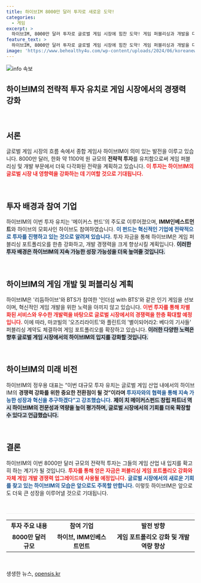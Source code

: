 ```yaml
---
title: 하이브IM 8000만 달러 투자로 새로운 도약!
categories:
  - 게임
excerpt: >
  하이브IM, 8000만 달러 투자로 글로벌 게임 시장에 힘찬 도약! 게임 퍼블리싱과 개발을 다각화하며 혁신적 게임으로 시장 경쟁력을 강화할 계획. 이 놀라운 변화의 배경은 무엇일까요? 클릭하여 자세히 알아보세요!
feature_text: >
  하이브IM, 8000만 달러 투자로 글로벌 게임 시장에 힘찬 도약! 게임 퍼블리싱과 개발을 다각화하며 혁신적 게임으로 시장 경쟁력을 강화할 계획. 이 놀라운 변화의 배경은 무엇일까요? 클릭하여 자세히 알아보세요!
image: 'https://www.behealthy4u.com/wp-content/uploads/2024/06/koreanews.jpg'
---
```


<p><img src="https://www.behealthy4u.com/wp-content/uploads/2024/06/koreanews.jpg" alt="info 속보" /></p>

<h2 data-ke-size="size26">하이브IM의 전략적 투자 유치로 게임 시장에서의 경쟁력 강화</h2>

<p data-ke-size="size16">&nbsp;</p>

<h2 data-ke-size="size26">서론</h2>

<p data-ke-size="size16">글로벌 게임 시장의 흐름 속에서 종합 게임사 하이브IM이 의미 있는 발전을 이루고 있습니다. 8000만 달러, 한화 약 1100억 원 규모의 <b>전략적 투자</b>를 유치함으로써 게임 퍼블리싱 및 개발 부문에서 더욱 다각화된 전략을 계획하고 있습니다. <b><span style="color: #ee2323;">이 투자는 하이브IM의 글로벌 시장 내 영향력을 강화하는 데 기여할 것으로 기대됩니다.</span></b> </p>

<p data-ke-size="size16">&nbsp;</p>

<h2 data-ke-size="size26">투자 배경과 참여 기업</h2>

<p data-ke-size="size16">하이브IM의 이번 투자 유치는 '메이커스 펀드'의 주도로 이루어졌으며, <b>IMM인베스트먼트</b>와 하이브의 모회사인 하이브도 참여하였습니다. <b><span style="color: #1a5490;">이 펀드는 혁신적인 기업에 전략적으로 투자를 진행하고 있는 것으로 알려져 있습니다.</span></b> 투자 자금을 통해 하이브IM은 게임 퍼블리싱 포트폴리오를 한층 강화하고, 개발 경쟁력을 크게 향상시킬 계획입니다. <b><span style="background-color: #21538527;">이러한 투자 배경은 하이브IM의 지속 가능한 성장 가능성을 더욱 높여줄 것입니다.</span></b></p>

<p data-ke-size="size16">&nbsp;</p>

<h2 data-ke-size="size26">하이브IM의 게임 개발 및 퍼블리싱 계획</h2>

<p data-ke-size="size16">하이브IM은 '리듬하이브'와 BTS가 참여한 '인더섬 with BTS'와 같은 인기 게임을 선보이며, 혁신적인 게임 개발을 위한 노력을 아끼지 않고 있습니다. <b><span style="color: #ee2323;">이번 투자를 통해 차별화된 서비스와 우수한 개발력을 바탕으로 글로벌 시장에서의 <b>경쟁력</b>을 한층 확대할 예정입니다.</span></b> 이에 따라, 마코빌의 '오즈리라이트'와 플린트의 '별이되어라2: 베다의 기사들' 퍼블리싱 계약도 체결하여 게임 포트폴리오를 확장하고 있습니다. <b><span style="background-color: #21538527;">이러한 다양한 노력은 향후 글로벌 게임 시장에서의 하이브IM의 입지를 강화할 것입니다.</span></b></p>

<p data-ke-size="size16">&nbsp;</p>

<h2 data-ke-size="size26">하이브IM의 미래 비전</h2>

<p data-ke-size="size16">하이브IM의 정우용 대표는 “이번 대규모 투자 유치는 글로벌 게임 산업 내에서의 하이브IM의 <b>경쟁력 강화를 위한 중요한 전환점이 될 것”이라며 </b><b><span style="color: #1a5490;">투자자와의 협력을 통해 지속 가능한 성장과 혁신을 추구하겠다”고 강조했습니다.</span></b> <b><span style="background-color: #21538527;">제이 치 메이커스펀드 창립 파트너 역시 하이브IM의 전문성과 역량을 높이 평가하며, 글로벌 시장에서의 기회를 더욱 확장할 수 있다고 언급했습니다.</span></b></p>

<p data-ke-size="size16">&nbsp;</p>

<h2 data-ke-size="size26">결론</h2>

<p data-ke-size="size16">하이브IM의 이번 8000만 달러 규모의 전략적 투자는 그들의 게임 산업 내 입지를 확고히 하는 계기가 될 것입니다. <b><span style="color: #ee2323;">투자를 통해 얻은 자금은 퍼블리싱 게임 포트폴리오 강화와 자체 게임 개발 경쟁력 업그레이드에 사용될 예정입니다.</span></b> <b><span style="color: #1a5490;">글로벌 시장에서의 새로운 기회를 찾고 있는 하이브IM의 모습은 앞으로도 주목할 만합니다.</span></b> 이렇듯 하이브IM은 앞으로도 더욱 큰 성장을 이루어낼 것으로 기대됩니다.</p>

<p data-ke-size="size16">&nbsp;</p>

<hr style="border:0; height:1px; background:#eee;"/>

<table style="width: 100%;">
    <tr>
        <td style="text-align: center; height: 17px;"><b>투자 주요 내용</b></td>
        <td style="text-align: center; height: 17px;"><b>참여 기업</b></td>
        <td style="text-align: center; height: 17px;"><b>발전 방향</b></td>
    </tr>
    <tr>
        <td style="text-align: center; height: 17px;"><b>8000만 달러 규모</b></td>
        <td style="text-align: center; height: 17px;"><b>하이브, IMM인베스트먼트</b></td>
        <td style="text-align: center; height: 17px;"><b>게임 포트폴리오 강화 및 개발 역량 향상</b></td>
    </tr>
</table>

<p data-ke-size="size16">&nbsp;</p>
생생한 뉴스, <a href="https://opensis.kr" rel="dofollow">opensis.kr</a>


